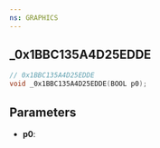 ```yaml
---
ns: GRAPHICS
---
```

## _0x1BBC135A4D25EDDE

```c
// 0x1BBC135A4D25EDDE
void _0x1BBC135A4D25EDDE(BOOL p0);
```

## Parameters
* **p0**: 


